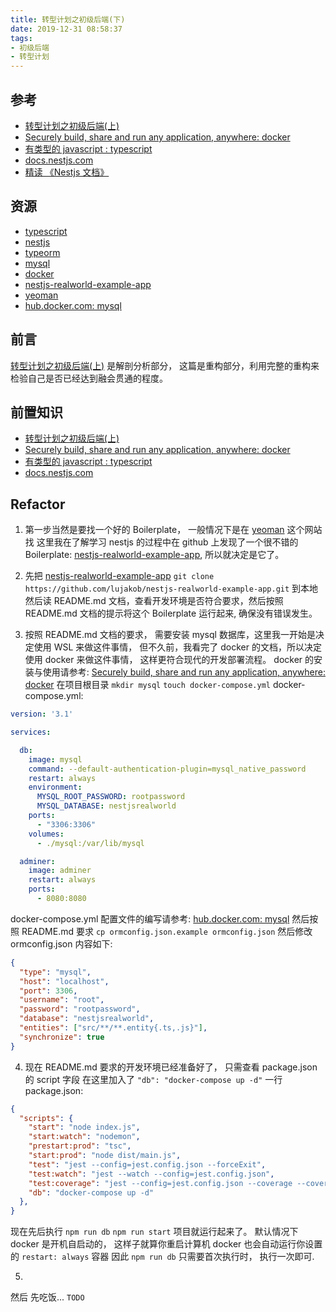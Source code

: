 ```yaml
---
title: 转型计划之初级后端(下)
date: 2019-12-31 08:58:37
tags:
- 初级后端
- 转型计划
---
```


[Securely build, share and run any application, anywhere: docker]: https://floatsyi.com/2019/12/29/Securely-build-share-and-run-any-application-anywhere-docker/
[typescript]: https://github.com/microsoft/TypeScript
[nestjs]: https://github.com/nestjs/nest
[typeorm]: https://github.com/typeorm/typeorm
[mysql]: https://github.com/mysqljs/mysql
[docker]: https://github.com/topics/docker
[转型计划之初级后端(上)]: https://floatsyi.com/2019/12/30/%E8%BD%AC%E5%9E%8B%E8%AE%A1%E5%88%92%E4%B9%8B%E5%88%9D%E7%BA%A7%E5%90%8E%E7%AB%AF-%E4%B8%8A/
[有类型的 javascript : typescript]: https://floatsyi.com/2019/10/07/%E6%9C%89%E7%B1%BB%E5%9E%8B%E7%9A%84-javascript-typescript/
[mysql 学习笔记]: https://floatsyi.com/2019/10/12/mysql-%E5%AD%A6%E4%B9%A0%E7%AC%94%E8%AE%B0/
[nestjs-realworld-example-app]: https://github.com/lujakob/nestjs-realworld-example-app
[docs.nestjs.com]: https://docs.nestjs.com/
[精读 《Nestjs 文档》]: https://zhuanlan.zhihu.com/p/28621374
[yeoman]: https://yeoman.io/
[hub.docker.com: mysql]: https://hub.docker.com/_/mysql

## 参考
- [转型计划之初级后端(上)][]
- [Securely build, share and run any application, anywhere: docker][]
- [有类型的 javascript : typescript][]
- [docs.nestjs.com][]
- [精读 《Nestjs 文档》][]

## 资源
- [typescript][]
- [nestjs][]
- [typeorm][]
- [mysql][]
- [docker][]
- [nestjs-realworld-example-app][]
- [yeoman][]
- [hub.docker.com: mysql][]

## 前言
[转型计划之初级后端(上)][] 是解剖分析部分， 这篇是重构部分，利用完整的重构来检验自己是否已经达到融会贯通的程度。

## 前置知识
- [转型计划之初级后端(上)][]
- [Securely build, share and run any application, anywhere: docker][]
- [有类型的 javascript : typescript][]
- [docs.nestjs.com][]

## Refactor

1. 第一步当然是要找一个好的 Boilerplate， 一般情况下是在 [yeoman][] 这个网站找
这里我在了解学习 nestjs 的过程中在 github 上发现了一个很不错的 Boilerplate: [nestjs-realworld-example-app][], 所以就决定是它了。

2. 先把 [nestjs-realworld-example-app][] `git clone https://github.com/lujakob/nestjs-realworld-example-app.git` 到本地
然后读 README.md 文档，查看开发环境是否符合要求，然后按照 README.md 文档的提示将这个 Boilerplate 运行起来, 确保没有错误发生。

3. 按照  README.md 文档的要求， 需要安装 mysql 数据库，这里我一开始是决定使用 WSL 来做这件事情， 但不久前，我看完了 docker 的文档，所以决定使用 docker 来做这件事情， 这样更符合现代的开发部署流程。
docker 的安装与使用请参考: [Securely build, share and run any application, anywhere: docker][]
在项目根目录 `mkdir mysql` `touch docker-compose.yml`
docker-compose.yml:
```yml
version: '3.1'

services:

  db:
    image: mysql
    command: --default-authentication-plugin=mysql_native_password
    restart: always
    environment:
      MYSQL_ROOT_PASSWORD: rootpassword
      MYSQL_DATABASE: nestjsrealworld
    ports:
      - "3306:3306"
    volumes:
      - ./mysql:/var/lib/mysql

  adminer:
    image: adminer
    restart: always
    ports:
      - 8080:8080
```
docker-compose.yml 配置文件的编写请参考: [hub.docker.com: mysql][]
然后按照 README.md 要求 `cp ormconfig.json.example ormconfig.json`
然后修改 ormconfig.json 内容如下:
```json
{
  "type": "mysql",
  "host": "localhost",
  "port": 3306,
  "username": "root",
  "password": "rootpassword",
  "database": "nestjsrealworld",
  "entities": ["src/**/**.entity{.ts,.js}"],
  "synchronize": true
}
```
4. 现在 README.md 要求的开发环境已经准备好了， 只需查看 package.json 的 script 字段
在这里加入了 `"db": "docker-compose up -d"` 一行
package.json:
```json
{
  "scripts": {
    "start": "node index.js",
    "start:watch": "nodemon",
    "prestart:prod": "tsc",
    "start:prod": "node dist/main.js",
    "test": "jest --config=jest.config.json --forceExit",
    "test:watch": "jest --watch --config=jest.config.json",
    "test:coverage": "jest --config=jest.config.json --coverage --coverageDirectory=coverage",
    "db": "docker-compose up -d"
  },
}
```
现在先后执行 `npm run db` `npm run start`  项目就运行起来了。
默认情况下 docker 是开机自启动的， 这样子就算你重启计算机 docker 也会自动运行你设置的 `restart: always` 容器
因此 `npm run db` 只需要首次执行时， 执行一次即可.

5.
然后 先吃饭...
`TODO`


